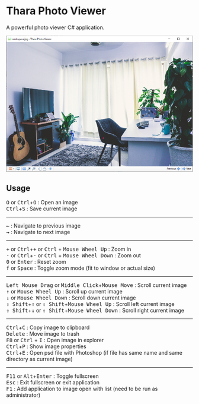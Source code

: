 # Thara Photo Viewer
A powerful photo viewer C# application.

![Screenshot](https://raw.githubusercontent.com/tuanpham-dev/Thara-Photo-Viewer/master/screenshot.png)

## Usage
<kbd>O</kbd> or <kbd>Ctrl</kbd>+<kbd>O</kbd> : Open an image\
<kbd>Ctrl</kbd>+<kbd>S</kbd> : Save current image

------------

<kbd>←</kbd> : Navigate to previous image\
<kbd>→</kbd> : Navigate to next image

------------

<kbd>+</kbd> or <kbd>Ctrl</kbd>+<kbd>+</kbd> or <kbd>Ctrl</kbd> + <kbd>Mouse Wheel Up</kbd> : Zoom in\
<kbd>-</kbd> or <kbd>Ctrl</kbd>+<kbd>-</kbd> or <kbd>Ctrl</kbd> + <kbd>Mouse Wheel Down</kbd> : Zoom out\
<kbd>0</kbd> or <kbd>Enter</kbd> : Reset zoom\
<kbd>f</kbd> or <kbd>Space</kbd> : Toggle zoom mode (fit to window or actual size)

------------

<kbd>Left Mouse Drag</kbd> or <kbd>Middle Click</kbd>+<kbd>Mouse Move</kbd> : Scroll current image\
<kbd>↑</kbd> or <kbd>Mouse Wheel Up</kbd> : Scroll up current image\
<kbd>↓</kbd> or <kbd>Mouse Wheel Down</kbd> : Scroll down current image\
<kbd>⇧ Shift</kbd>+<kbd>↑</kbd> or <kbd>⇧ Shift</kbd>+<kbd>Mouse Wheel Up</kbd> : Scroll left current image\
<kbd>⇧ Shift</kbd>+<kbd>↓</kbd> or <kbd>⇧ Shift</kbd>+<kbd>Mouse Wheel Down</kbd> : Scroll right current image

------------

<kbd>Ctrl</kbd>+<kbd>C</kbd> : Copy image to clipboard\
<kbd>Delete</kbd> : Move image to trash\
<kbd>F8</kbd> or <kbd>Ctrl</kbd> + <kbd>I</kbd> : Open image in explorer\
<kbd>Ctrl</kbd>+<kbd>P</kbd> : Show image properties\
<kbd>Ctrl</kbd>+<kbd>E</kbd> : Open psd file with Photoshop (if file has same name and same directory as current image)

------------

<kbd>F11</kbd> or <kbd>Alt</kbd>+<kbd>Enter</kbd> : Toggle fullscreen\
<kbd>Esc</kbd> : Exit fullscreen or exit application\
<kbd>F1</kbd> : Add application to image open with list (need to be run as administrator)
